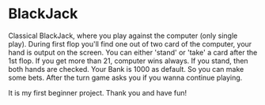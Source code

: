 # BlackJack

Classical BlackJack, where you play against the computer (only single play). During first flop you'll find one out of two card of the computer, your hand is output on the screen.
You can either 'stand' or 'take' a card after the 1st flop. If you get more than 21, computer wins always. If you stand, then both hands are checked.
Your Bank is 1000 as default. So you can make some bets.
After the turn game asks you if you wanna continue playing.

It is my first beginner project. Thank you and have fun!
